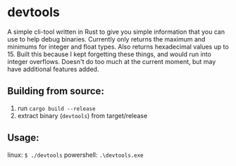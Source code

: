 # devtools
A simple cli-tool written in Rust to give you simple information that you can use to help debug binaries. Currently only returns the maximum and minimums for integer and float types.
Also returns hexadecimal values up to 15. Built this because I kept forgetting these things, and would run into integer overflows. Doesn't do too much at the current moment,
but may have additional features added.

## Building from source:
1. run `cargo build --release`
2. extract binary (`devtools`) from target/release

## Usage:
linux: `$ ./devtools`
powershell: `.\devtools.exe`
